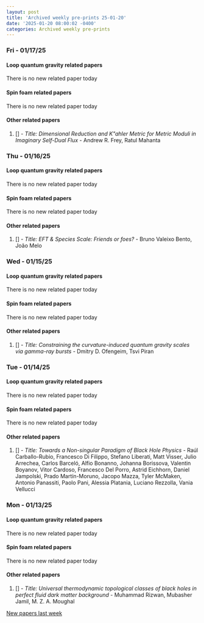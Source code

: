 ```yaml
---
layout: post
title: 'Archived weekly pre-prints 25-01-20'
date: '2025-01-20 08:00:02 -0400'
categories: Archived weekly pre-prints
---
```



### Fri - 01/17/25

#### Loop quantum gravity related papers

There is no new related paper today 

#### Spin foam related papers

There is no new related paper today 



#### Other related papers

1. [[]](https://arxiv.org/abs/) - *Title:
          Dimensional Reduction and K\"ahler Metric for Metric Moduli in Imaginary Self-Dual Flux* - Andrew R. Frey, Ratul Mahanta



### Thu - 01/16/25

#### Loop quantum gravity related papers

There is no new related paper today 

#### Spin foam related papers

There is no new related paper today 



#### Other related papers

1. [[]](https://arxiv.org/abs/) - *Title:
          EFT & Species Scale: Friends or foes?* - Bruno Valeixo Bento, João Melo



### Wed - 01/15/25

#### Loop quantum gravity related papers

There is no new related paper today 

#### Spin foam related papers

There is no new related paper today 



#### Other related papers

1. [[]](https://arxiv.org/abs/) - *Title:
          Constraining the curvature-induced quantum gravity scales via gamma-ray bursts* - Dmitry D. Ofengeim, Tsvi Piran



### Tue - 01/14/25

#### Loop quantum gravity related papers

There is no new related paper today 

#### Spin foam related papers

There is no new related paper today 



#### Other related papers

1. [[]](https://arxiv.org/abs/) - *Title:
          Towards a Non-singular Paradigm of Black Hole Physics* - Raúl Carballo-Rubio, Francesco Di Filippo, Stefano Liberati, Matt Visser, Julio Arrechea, Carlos Barceló, Alfio Bonanno, Johanna Borissova, Valentin Boyanov, Vitor Cardoso, Francesco Del Porro, Astrid Eichhorn, Daniel Jampolski, Prado Martín-Moruno, Jacopo Mazza, Tyler McMaken, Antonio Panassiti, Paolo Pani, Alessia Platania, Luciano Rezzolla, Vania Vellucci



### Mon - 01/13/25

#### Loop quantum gravity related papers

There is no new related paper today 

#### Spin foam related papers

There is no new related paper today 



#### Other related papers

1. [[]](https://arxiv.org/abs/) - *Title:
          Universal thermodynamic topological classes of black holes in perfect fluid dark matter background* - Muhammad Rizwan, Mubasher Jamil, M. Z. A. Moughal






[New papers last week]({{site.url}}/archived/weekly/pre-prints/2025/01/13/archived_weekly_papers.html)